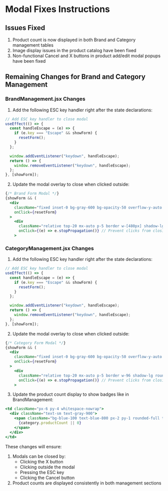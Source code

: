 # Modal Fixes Instructions

## Issues Fixed

1. Product count is now displayed in both Brand and Category management tables
2. Image display issues in the product catalog have been fixed
3. Non-functional Cancel and X buttons in product add/edit modal popups have been fixed

## Remaining Changes for Brand and Category Management

### BrandManagement.jsx Changes

1. Add the following ESC key handler right after the state declarations:

```jsx
// Add ESC key handler to close modal
useEffect(() => {
  const handleEscape = (e) => {
    if (e.key === "Escape" && showForm) {
      resetForm();
    }
  };

  window.addEventListener("keydown", handleEscape);
  return () => {
    window.removeEventListener("keydown", handleEscape);
  };
}, [showForm]);
```

2. Update the modal overlay to close when clicked outside:

```jsx
{/* Brand Form Modal */}
{showForm && (
  <div
    className="fixed inset-0 bg-gray-600 bg-opacity-50 overflow-y-auto h-full w-full z-50"
    onClick={resetForm}
  >
    <div
      className="relative top-20 mx-auto p-5 border w-[480px] shadow-lg rounded-md bg-white"
      onClick={(e) => e.stopPropagation()} // Prevent clicks from closing the modal when clicking inside
    >
```

### CategoryManagement.jsx Changes

1. Add the following ESC key handler right after the state declarations:

```jsx
// Add ESC key handler to close modal
useEffect(() => {
  const handleEscape = (e) => {
    if (e.key === "Escape" && showForm) {
      resetForm();
    }
  };

  window.addEventListener("keydown", handleEscape);
  return () => {
    window.removeEventListener("keydown", handleEscape);
  };
}, [showForm]);
```

2. Update the modal overlay to close when clicked outside:

```jsx
{/* Category Form Modal */}
{showForm && (
  <div
    className="fixed inset-0 bg-gray-600 bg-opacity-50 overflow-y-auto h-full w-full z-50"
    onClick={resetForm}
  >
    <div
      className="relative top-20 mx-auto p-5 border w-96 shadow-lg rounded-md bg-white"
      onClick={(e) => e.stopPropagation()} // Prevent clicks from closing the modal when clicking inside
    >
```

3. Update the product count display to show badges like in BrandManagement:

```jsx
<td className="px-6 py-4 whitespace-nowrap">
  <div className="text-sm text-gray-900">
    <span className="bg-blue-100 text-blue-800 px-2 py-1 rounded-full text-xs font-medium">
      {category.productCount || 0}
    </span>
  </div>
</td>
```

These changes will ensure:

1. Modals can be closed by:
   - Clicking the X button
   - Clicking outside the modal
   - Pressing the ESC key
   - Clicking the Cancel button
2. Product counts are displayed consistently in both management sections
